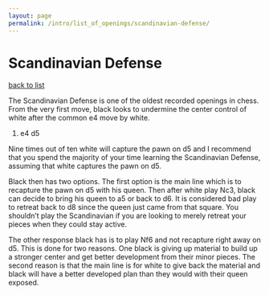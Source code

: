 ```yaml
---
layout: page
permalink: /intro/list_of_openings/scandinavian-defense/
---
```


# Scandinavian Defense

[back to list](../../intro/list_of_openings)



The Scandinavian Defense is one of the oldest recorded openings in chess. From the very first move, black looks to undermine the center control of white after the common e4 move by white.

1. e4 d5

Nine times out of ten white will capture the pawn on d5 and I recommend that you spend the majority of your time learning the Scandinavian Defense, assuming that white captures the pawn on d5.

Black then has two options. The first option is the main line which is to recapture the pawn on d5 with his queen. Then after white play Nc3, black can decide to bring his queen to a5 or back to d6. It is considered bad play to retreat back to d8 since the queen just came from that square. You shouldn’t play the Scandinavian if you are looking to merely retreat your pieces when they could stay active.

The other response black has is to play Nf6 and not recapture right away on d5. This is done for two reasons. One black is giving up material to build up a stronger center and get better development from their minor pieces. The second reason is that the main line is for white to give back the material and black will have a better developed plan than they would with their queen exposed.




